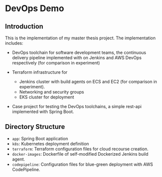 # DevOps Demo

## Introduction

This is the implementation of my master thesis project.  The implementation includes:

* DevOps toolchain for software development teams, the continuous delivery pipeline implemented with on Jenkins and AWS DevOps respectively (for comparison in experiment)

* Terraform infrastructure for
  * Jenkins cluster with build agents on ECS and EC2 (for  comparison in experiment).
  * Networking and security groups
  * EKS cluster for deployment

* Case project for testing the DevOps toolchains, a simple rest-api implemented with Spring Boot.

## Directory Structure

* `app`: Spring Boot application
* `k8s`: Kubernetes deployment definition
* `terraform`: Terraform configuration files for cloud recourse creation.
* `docker-images`: Dockerfile of self-modified Dockerized Jenkins build agent.
* `codepipeline`: Configuration files for blue-green deployment with AWS CodePipeline.